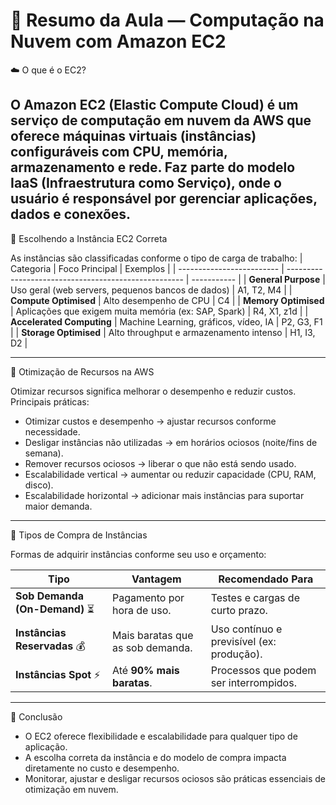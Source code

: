 # 🧩 Resumo da Aula — Computação na Nuvem com Amazon EC2

☁️ O que é o EC2?

O Amazon EC2 (Elastic Compute Cloud) é um serviço de computação em nuvem da AWS que oferece máquinas virtuais (instâncias) configuráveis com CPU, memória, armazenamento e rede.
Faz parte do modelo IaaS (Infraestrutura como Serviço), onde o usuário é responsável por gerenciar aplicações, dados e conexões.
---
🎯 Escolhendo a Instância EC2 Correta

As instâncias são classificadas conforme o tipo de carga de trabalho:
| Categoria                 | Foco Principal                                       | Exemplos    |
| ------------------------- | ---------------------------------------------------- | ----------- |
| **General Purpose**       | Uso geral (web servers, pequenos bancos de dados)    | A1, T2, M4  |
| **Compute Optimised**     | Alto desempenho de CPU                               | C4          |
| **Memory Optimised**      | Aplicações que exigem muita memória (ex: SAP, Spark) | R4, X1, z1d |
| **Accelerated Computing** | Machine Learning, gráficos, vídeo, IA                | P2, G3, F1  |
| **Storage Optimised**     | Alto throughput e armazenamento intenso              | H1, I3, D2  |

---

💸 Otimização de Recursos na AWS

Otimizar recursos significa melhorar o desempenho e reduzir custos.
Principais práticas:

- Otimizar custos e desempenho → ajustar recursos conforme necessidade.
- Desligar instâncias não utilizadas → em horários ociosos (noite/fins de semana).
- Remover recursos ociosos → liberar o que não está sendo usado.
- Escalabilidade vertical → aumentar ou reduzir capacidade (CPU, RAM, disco).
- Escalabilidade horizontal → adicionar mais instâncias para suportar maior demanda.
---

🛒 Tipos de Compra de Instâncias

Formas de adquirir instâncias conforme seu uso e orçamento:

| Tipo                          | Vantagem                         | Recomendado Para                          |
| ----------------------------- | -------------------------------- | ----------------------------------------- |
| **Sob Demanda (On-Demand)** ⏳ | Pagamento por hora de uso.       | Testes e cargas de curto prazo.           |
| **Instâncias Reservadas** 💰  | Mais baratas que as sob demanda. | Uso contínuo e previsível (ex: produção). |
| **Instâncias Spot** ⚡         | Até **90% mais baratas**.        | Processos que podem ser interrompidos.    |

--- 

🚀 Conclusão

- O EC2 oferece flexibilidade e escalabilidade para qualquer tipo de aplicação.
- A escolha correta da instância e do modelo de compra impacta diretamente no custo e desempenho.
- Monitorar, ajustar e desligar recursos ociosos são práticas essenciais de otimização em nuvem.


